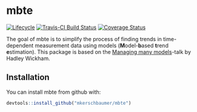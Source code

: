 
<!-- README.md is generated from README.Rmd. Please edit that file -->

# mbte

[![Lifecycle](https://img.shields.io/badge/lifecycle-maturing-blue.svg)]()
[![Travis-CI Build
Status](https://travis-ci.org/mkerschbaumer/mbte.svg?branch=master)](https://travis-ci.org/mkerschbaumer/mbte)
[![Coverage
Status](https://img.shields.io/codecov/c/github/mkerschbaumer/mbte/master.svg)](https://codecov.io/github/mkerschbaumer/mbte?branch=master)

The goal of mbte is to simplify the process of finding trends in
time-dependent measurement data using models (**M**odel-**b**ased
**t**rend **e**stimation). This package is based on the [Managing many
models](https://speakerdeck.com/hadley/managing-many-models)-talk by
Hadley Wickham.

## Installation

You can install mbte from github with:

``` r
devtools::install_github("mkerschbaumer/mbte")
```
